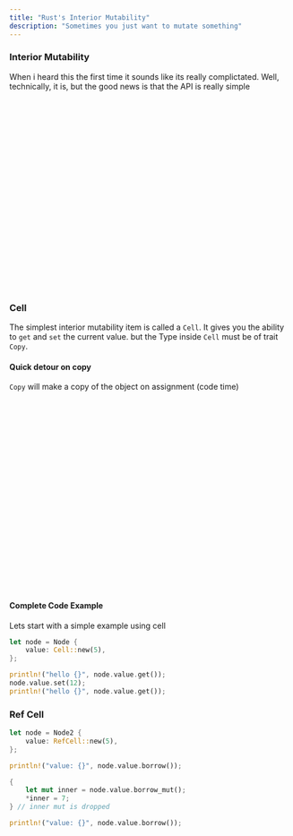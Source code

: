 ```yaml
---
title: "Rust's Interior Mutability"
description: "Sometimes you just want to mutate something"
---
```


### Interior Mutability
When i heard this the first time it sounds like its really complictated.  Well,
technically, it is, but the good news is that the API is really simple

<br/>
<br/>
<br/>
<br/>
<br/>
<br/>
<br/>
<br/>
<br/>
<br/>
<br/>
<br/>
<br/>
<br/>
<br/>
<br/>
<br/>
<br/>
<br/>
<br/>

### Cell
The simplest interior mutability item is called a `Cell`.  It gives you the
ability to `get` and `set` the current value.  but the Type inside `Cell` must
be of trait `Copy`.

#### Quick detour on copy
`Copy` will make a copy of the object on assignment
(code time)

<br/>
<br/>
<br/>
<br/>
<br/>
<br/>
<br/>
<br/>
<br/>
<br/>
<br/>
<br/>
<br/>
<br/>
<br/>
<br/>
<br/>
<br/>
<br/>
<br/>

#### Complete Code Example

Lets start with a simple example using cell
```rust
let node = Node {
    value: Cell::new(5),
};

println!("hello {}", node.value.get());
node.value.set(12);
println!("hello {}", node.value.get());
```

### Ref Cell

```rust
let node = Node2 {
    value: RefCell::new(5),
};

println!("value: {}", node.value.borrow());

{
    let mut inner = node.value.borrow_mut();
    *inner = 7;
} // inner mut is dropped

println!("value: {}", node.value.borrow());
```

